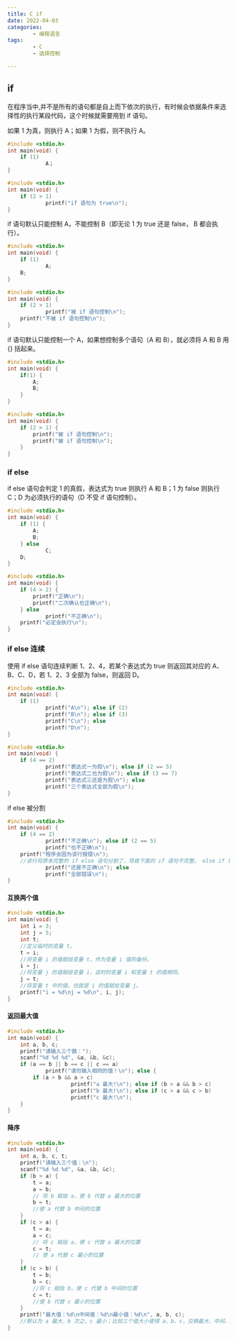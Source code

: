 ```yaml
---
title: C if
date: 2022-04-03
categories:
        - 编程语言
tags:
        - C
        - 选择控制

---
```


## if

在程序当中,并不是所有的语句都是自上而下依次的执行，有时候会依据条件来选择性的执行某段代码，这个时候就需要用到 if 语句。

如果 1 为真，则执行 A；如果 1 为假，则不执行 A。

```c
#include <stdio.h>
int main(void) {
	if (1)
	        A；
}
```

```c
#include <stdio.h>
int main(void) {
	if (2 > 1)
	        printf("if 语句为 true\n");
}
```

if 语句默认只能控制 A，不能控制 B（即无论 1 为 true 还是 false， B 都会执行）。

```c
#include <stdio.h>
int main(void) {
	if (1)
	        A;
	B;
}
```

```c
#include <stdio.h>
int main(void) {
	if (2 > 1)
	        printf("被 if 语句控制\n");
	printf("不被 if 语句控制\n");
}
```

if 语句默认只能控制一个 A，如果想控制多个语句（A 和 B），就必须将 A 和 B 用 {} 括起来。

```c
#include <stdio.h>
int main(void) {
	if(1) {
		A;
		B;
	}
}
```

```c
#include <stdio.h>
int main(void) {
	if (2 > 1) {
		printf("被 if 语句控制\n");
		printf("被 if 语句控制\n");
	}
}
```

### if else

if else 语句会判定 1 的真假，表达式为 true 则执行 A 和 B；1 为 false 则执行 C；D 为必须执行的语句（D 不受 if 语句控制）。

```c
#include <stdio.h>
int main(void) {
	if (1) {
		A;
		B;
	} else
	        C;
	D;
}
```

```c
#include <stdio.h>
int main(void) {
	if (4 > 2) {
		printf("正确\n");
		printf("二次确认也正确\n");
	} else
	        printf("不正确\n");
	printf("必定会执行\n");
}
```

### if else 连续

使用 if else 语句连续判断 1、2、4，若某个表达式为 true 则返回其对应的 A、B、C、D，若 1、2、3 全部为 false，则返回 D。

```c
#include <stdio.h>
int main(void) {
	if (1)
	        printf("A\n"); else if (2)
	        printf("B\n"); else if (3)
	        printf("C\n"); else
	        printf("D\n");
}
```

```c
#include <stdio.h>
int main(void) {
	if (4 == 2)
	        printf("表达式一为假\n"); else if (2 == 5)
	        printf("表达式二也为假\n"); else if (3 == 7)
	        printf("表达式三还是为假\n"); else
	        printf("三个表达式全部为假\n");
}
```

if else 被分割

```c
#include <stdio.h>
int main(void) {
	if (4 == 2)
	        printf("不正确\n"); else if (2 == 5)
	        printf("也不正确\n");
	printf("程序会因为该行报错\n");
	//该行将原本完整的 if else 语句分割了，导致下面的 if 语句不完整。 else if (3 == 7)
	        printf("还是不正确\n"); else
	        printf("全部错误\n");
}
```

#### 互换两个值

```c
#include <stdio.h>
int main(void) {
	int i = 3;
	int j = 5;
	int t;
	//定义临时的变量 t。
	t = i;
	//将变量 i 的值赋给变量 t，作为变量 i 值的备份。
	i = j;
	//将变量 j 的值赋给变量 i，这时的变量 i 和变量 t 的值相同。
	j = t;
	//将变量 t 中的值，也就是 i 的值赋给变量 j。
	printf("i = %d\nj = %d\n", i, j);
}
```

#### 返回最大值

```c
#include <stdio.h>
int main(void) {
	int a, b, c;
	printf("请输入三个数：");
	scanf("%d %d %d", &a, &b, &c);
	if (a == b || b == c || c == a)
	        printf("请勿输入相同的值！\n"); else {
		if (a > b && a > c)
		            printf("a 最大!\n"); else if (b > a && b > c)
		            printf("b 最大!\n"); else if (c > a && c > b)
		            printf("c 最大!\n");
	}
}
```

#### 降序

```c
#include <stdio.h>
int main(void) {
	int a, b, c, t;
	printf("请输入三个值：\n");
	scanf("%d %d %d", &a, &b, &c);
	if (b > a) {
		t = a;
		a = b;
		// 将 b 赋给 a，使 b 代替 a 最大的位置
		b = t;
		//使 a 代替 b 中间的位置
	}
	if (c > a) {
		t = a;
		a = c;
		// 将 c 赋给 a，使 c 代替 a 最大的位置
		c = t;
		// 使 a 代替 c 最小的位置
	}
	if (c > b) {
		t = b;
		b = c;
		//将 c 赋给 b，使 c 代替 b 中间的位置
		c = t;
		//使 b 代替 c 最小的位置
	}
	printf("最大值：%d\n中间值：%d\n最小值：%d\n", a, b, c);
	//默认为 a 最大，b 次之，c 最小；比较三个值大小使得 a、b、c，交换最大、中间、最小的位置。
}
```
